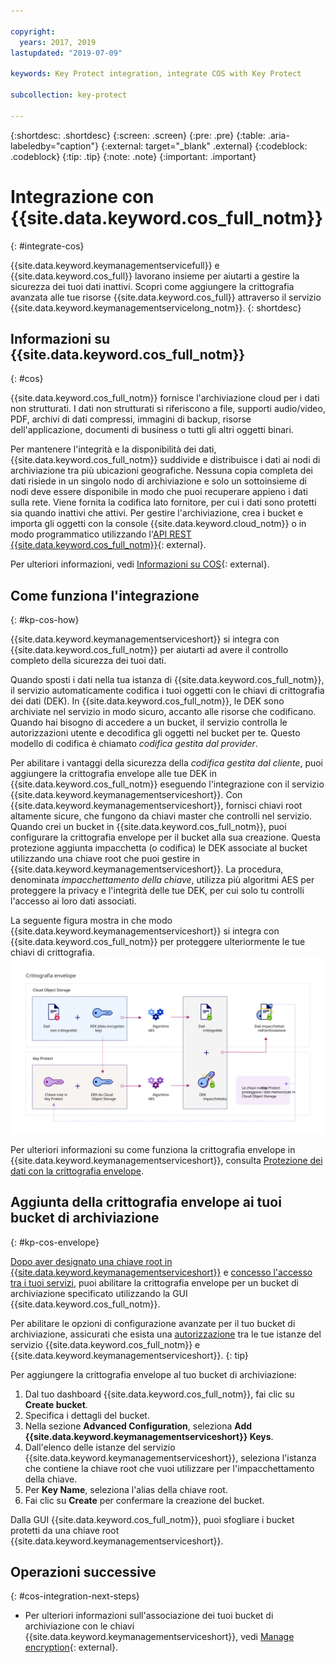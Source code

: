 ```yaml
---

copyright:
  years: 2017, 2019
lastupdated: "2019-07-09"

keywords: Key Protect integration, integrate COS with Key Protect

subcollection: key-protect

---
```


{:shortdesc: .shortdesc}
{:screen: .screen}
{:pre: .pre}
{:table: .aria-labeledby="caption"}
{:external: target="_blank" .external}
{:codeblock: .codeblock}
{:tip: .tip}
{:note: .note}
{:important: .important}

# Integrazione con {{site.data.keyword.cos_full_notm}}
{: #integrate-cos}

{{site.data.keyword.keymanagementservicefull}} e {{site.data.keyword.cos_full}} lavorano insieme per aiutarti a gestire la sicurezza dei tuoi dati inattivi. Scopri come aggiungere la crittografia avanzata alle tue risorse {{site.data.keyword.cos_full}} attraverso il servizio {{site.data.keyword.keymanagementservicelong_notm}}.
{: shortdesc}

## Informazioni su {{site.data.keyword.cos_full_notm}}
{: #cos}

{{site.data.keyword.cos_full_notm}} fornisce l'archiviazione cloud per i dati non strutturati. I dati non strutturati si riferiscono a file, supporti audio/video, PDF, archivi di dati compressi, immagini di backup, risorse dell'applicazione, documenti di business o tutti gli altri oggetti binari.  

Per mantenere l'integrità e la disponibilità dei dati, {{site.data.keyword.cos_full_notm}} suddivide e distribuisce i dati ai nodi di archiviazione tra più ubicazioni geografiche. Nessuna copia completa dei dati risiede in un singolo nodo di archiviazione e solo un sottoinsieme di nodi deve essere disponibile in modo che puoi recuperare appieno i dati sulla rete. Viene fornita la codifica lato fornitore, per cui i dati sono protetti sia quando inattivi che attivi. Per gestire l'archiviazione, crea i bucket e importa gli oggetti con la console {{site.data.keyword.cloud_notm}} o in modo programmatico utilizzando l'[API REST {{site.data.keyword.cos_full_notm}}](/docs/services/cloud-object-storage?topic=cloud-object-storage-compatibility-api){: external}.

Per ulteriori informazioni, vedi [Informazioni su COS](/docs/services/cloud-object-storage?topic=cloud-object-storage-about){: external}.

## Come funziona l'integrazione
{: #kp-cos-how}

{{site.data.keyword.keymanagementserviceshort}} si integra con {{site.data.keyword.cos_full_notm}} per aiutarti ad avere il controllo completo della sicurezza dei tuoi dati.  

Quando sposti i dati nella tua istanza di {{site.data.keyword.cos_full_notm}}, il servizio automaticamente codifica i tuoi oggetti con le chiavi di crittografia dei dati (DEK). In {{site.data.keyword.cos_full_notm}}, le DEK sono archiviate nel servizio in modo sicuro, accanto alle risorse che codificano. Quando hai bisogno di accedere a un bucket, il servizio controlla le autorizzazioni utente e decodifica gli oggetti nel bucket per te. Questo modello di codifica è chiamato _codifica gestita dal provider_.

Per abilitare i vantaggi della sicurezza della _codifica gestita dal cliente_, puoi aggiungere la crittografia envelope alle tue DEK in {{site.data.keyword.cos_full_notm}} eseguendo l'integrazione con il servizio {{site.data.keyword.keymanagementserviceshort}}. Con {{site.data.keyword.keymanagementserviceshort}}, fornisci chiavi root altamente sicure, che fungono da chiavi master che controlli nel servizio. Quando crei un bucket in {{site.data.keyword.cos_full_notm}}, puoi configurare la crittografia envelope per il bucket alla sua creazione. Questa protezione aggiunta impacchetta (o codifica) le DEK associate al bucket utilizzando una chiave root che puoi gestire in {{site.data.keyword.keymanagementserviceshort}}. La procedura, denominata _impacchettamento della chiave_, utilizza più algoritmi AES per proteggere la privacy e l'integrità delle tue DEK, per cui solo tu controlli l'accesso ai loro dati associati.

La seguente figura mostra in che modo {{site.data.keyword.keymanagementserviceshort}} si integra con {{site.data.keyword.cos_full_notm}} per proteggere ulteriormente le tue chiavi di crittografia.
![La figura mostra una vista contestuale della crittografia envelope.](../images/kp-cos-envelope_min.svg)

Per ulteriori informazioni su come funziona la crittografia envelope in {{site.data.keyword.keymanagementserviceshort}}, consulta [Protezione dei dati con la crittografia envelope](/docs/services/key-protect?topic=key-protect-envelope-encryption).

## Aggiunta della crittografia envelope ai tuoi bucket di archiviazione
{: #kp-cos-envelope}

[Dopo aver designato una chiave root in {{site.data.keyword.keymanagementserviceshort}}](/docs/services/key-protect?topic=key-protect-create-root-keys) e [concesso l'accesso tra i tuoi servizi](/docs/services/key-protect?topic=key-protect-integrate-services#grant-access), puoi abilitare la crittografia envelope per un bucket di archiviazione specificato utilizzando la GUI {{site.data.keyword.cos_full_notm}}.

 Per abilitare le opzioni di configurazione avanzate per il tuo bucket di archiviazione, assicurati che esista una [autorizzazione](/docs/services/key-protect?topic=key-protect-integrate-services#grant-access) tra le tue istanze del servizio {{site.data.keyword.cos_full_notm}} e {{site.data.keyword.keymanagementserviceshort}}.
{: tip}

Per aggiungere la crittografia envelope al tuo bucket di archiviazione:

1. Dal tuo dashboard {{site.data.keyword.cos_full_notm}}, fai clic su **Create bucket**.
2. Specifica i dettagli del bucket.
3. Nella sezione **Advanced Configuration**, seleziona **Add {{site.data.keyword.keymanagementserviceshort}} Keys**.
4. Dall'elenco delle istanze del servizio {{site.data.keyword.keymanagementserviceshort}}, seleziona l'istanza che contiene la chiave root che vuoi utilizzare per l'impacchettamento della chiave.
5. Per **Key Name**, seleziona l'alias della chiave root.
6. Fai clic su **Create** per confermare la creazione del bucket.

Dalla GUI {{site.data.keyword.cos_full_notm}}, puoi sfogliare i bucket protetti da una chiave root {{site.data.keyword.keymanagementserviceshort}}.

## Operazioni successive
{: #cos-integration-next-steps}

- Per ulteriori informazioni sull'associazione dei tuoi bucket di archiviazione con le chiavi {{site.data.keyword.keymanagementserviceshort}}, vedi [Manage encryption](/docs/services/cloud-object-storage?topic=cloud-object-storage-encryption#encryption){: external}. 

